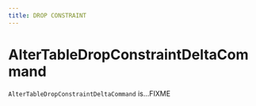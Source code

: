```yaml
---
title: DROP CONSTRAINT
---
```


# AlterTableDropConstraintDeltaCommand

`AlterTableDropConstraintDeltaCommand` is...FIXME
